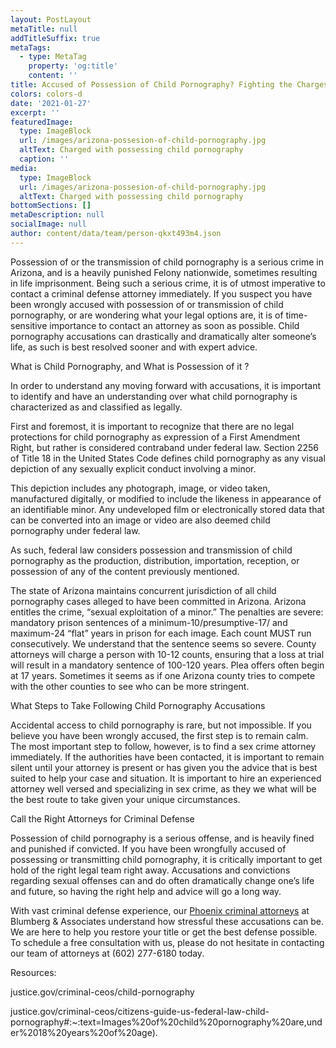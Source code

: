 ```yaml
---
layout: PostLayout
metaTitle: null
addTitleSuffix: true
metaTags:
  - type: MetaTag
    property: 'og:title'
    content: ''
title: Accused of Possession of Child Pornography? Fighting the Charges
colors: colors-d
date: '2021-01-27'
excerpt: ''
featuredImage:
  type: ImageBlock
  url: /images/arizona-possesion-of-child-pornography.jpg
  altText: Charged with possessing child pornography
  caption: ''
media:
  type: ImageBlock
  url: /images/arizona-possesion-of-child-pornography.jpg
  altText: Charged with possessing child pornography
bottomSections: []
metaDescription: null
socialImage: null
author: content/data/team/person-qkxt493m4.json
---
```


Possession of or the transmission of child pornography is a serious crime in Arizona, and is a heavily punished Felony nationwide, sometimes resulting in life imprisonment. Being such a serious crime, it is of utmost imperative to contact a criminal defense attorney immediately. If you suspect you have been wrongly accused with possession of or transmission of child pornography, or are wondering what your legal options are, it is of time-sensitive importance to contact an attorney as soon as possible. Child pornography accusations can drastically and dramatically alter someone’s life, as such is best resolved sooner and with expert advice.

What is Child Pornography, and What is Possession of it ?

In order to understand any moving forward with accusations, it is important to identify and have an understanding over what child pornography is characterized as and classified as legally.

First and foremost, it is important to recognize that there are no legal protections for child pornography as expression of a First Amendment Right, but rather is considered contraband under federal law. Section 2256 of Title 18 in the United States Code defines child pornography as any visual depiction of any sexually explicit conduct involving a minor.

This depiction includes any photograph, image, or video taken, manufactured digitally, or modified to include the likeness in appearance of an identifiable minor. Any undeveloped film or electronically stored data that can be converted into an image or video are also deemed child pornography under federal law.

As such, federal law considers possession and transmission of child pornography as the production, distribution, importation, reception, or possession of any of the content previously mentioned.

The state of Arizona maintains concurrent jurisdiction of all child pornography cases alleged to have been committed in Arizona. Arizona entitles the crime, “sexual exploitation of a minor.” The penalties are severe: mandatory prison sentences of a minimum-10/presumptive-17/ and maximum-24 “flat” years in prison for each image. Each count MUST run consecutively. We understand that the sentence seems so severe. County attorneys will charge a person with 10-12 counts, ensuring that a loss at trial will result in a mandatory sentence of 100-120 years. Plea offers often begin at 17 years. Sometimes it seems as if one Arizona county tries to compete with the other counties to see who can be more stringent.

What Steps to Take Following Child Pornography Accusations

Accidental access to child pornography is rare, but not impossible. If you believe you have been wrongly accused, the first step is to remain calm. The most important step to follow, however, is to find a sex crime attorney immediately. If the authorities have been contacted, it is important to remain silent until your attorney is present or has given you the advice that is best suited to help your case and situation. It is important to hire an experienced attorney well versed and specializing in sex crime, as they we what will be the best route to take given your unique circumstances.

Call the Right Attorneys for Criminal Defense

Possession of child pornography is a serious offense, and is heavily fined and punished if convicted. If you have been wrongfully accused of possessing or transmitting child pornography, it is critically important to get hold of the right legal team right away. Accusations and convictions regarding sexual offenses can and do often dramatically change one’s life and future, so having the right help and advice will go a long way.

With vast criminal defense experience, our [Phoenix criminal attorneys](https://azblumberglaw.com/phoenix-criminal-attorney/) at Blumberg & Associates understand how stressful these accusations can be. We are here to help you restore your title or get the best defense possible. To schedule a free consultation with us, please do not hesitate in contacting our team of attorneys at (602) 277-6180 today.

Resources:

justice.gov/criminal-ceos/child-pornography

justice.gov/criminal-ceos/citizens-guide-us-federal-law-child-pornography#:~:text=Images%20of%20child%20pornography%20are,under%2018%20years%20of%20age).

